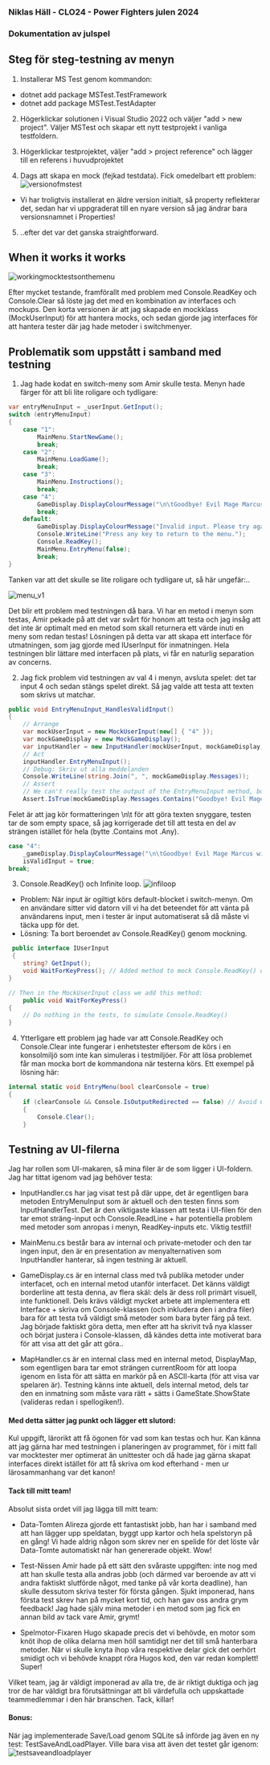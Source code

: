 ### Niklas Häll - CLO24 - Power Fighters julen 2024
### Dokumentation av julspel

## Steg för steg-testning av menyn

1. Installerar MS Test genom kommandon:
- dotnet add package MSTest.TestFramework
- dotnet add package MSTest.TestAdapter

2. Högerklickar solutionen i Visual Studio 2022 och väljer "add > new project". Väljer MSTest och skapar ett nytt testprojekt i vanliga testfoldern.

3. Högerklickar testprojektet, väljer "add > project reference" och lägger till en referens i huvudprojektet

4. Dags att skapa en mock (fejkad testdata). Fick omedelbart ett problem:
![versionofmstest](image.png)
- Vi har troligtvis installerat en äldre version initialt, så property reflekterar det, sedan har vi uppgraderat till en nyare version så jag ändrar bara versionsnamnet i Properties!

5. ..efter det var det ganska straightforward.

## When it works it works

![workingmocktestsonthemenu](image-3.png)

Efter mycket testande, framförallt med problem med Console.ReadKey och Console.Clear så löste jag det med en kombination av interfaces och mockups.  Den korta versionen är att jag skapade en mockklass (MockUserInput) för att hantera mocks, och sedan gjorde jag interfaces för att hantera tester där jag hade metoder i switchmenyer.

## Problematik som uppstått i samband med testning

1. Jag hade kodat en switch-meny som Amir skulle testa. Menyn hade färger för att bli lite roligare och tydligare:
```cs
var entryMenuInput = _userInput.GetInput();
switch (entryMenuInput)
{
    case "1":
        MainMenu.StartNewGame();
        break;
    case "2":
        MainMenu.LoadGame();
        break;
    case "3":
        MainMenu.Instructions();
        break;
    case "4":
        GameDisplay.DisplayColourMessage("\n\tGoodbye! Evil Mage Marcus will come and haunt you forever!", ConsoleColor.Red);
        break;
    default:
        GameDisplay.DisplayColourMessage("Invalid input. Please try again.", ConsoleColor.Red);
        Console.WriteLine("Press any key to return to the menu.");
        Console.ReadKey();
        MainMenu.EntryMenu(false);
        break;
}
```
Tanken var att det skulle se lite roligare och tydligare ut, så här ungefär:..

![menu_v1](image-1.png)

Det blir ett problem med testningen då bara. Vi har en metod i menyn som testas, Amir pekade på att det var svårt för honom att testa och jag insåg att det inte är optimalt med en metod som skall returnera ett värde inuti en meny som redan testas! Lösningen på detta var att skapa ett interface för utmatningen, som jag gjorde med IUserInput för inmatningen. Hela testningen blir lättare med interfacen på plats, vi får en naturlig separation av concerns.

2. Jag fick problem vid testningen av val 4 i menyn, avsluta spelet: det tar input 4 och sedan stängs spelet direkt. Så jag valde att testa att texten som skrivs ut matchar.
```cs
public void EntryMenuInput_HandlesValidInput()
{
    // Arrange
    var mockUserInput = new MockUserInput(new[] { "4" });
    var mockGameDisplay = new MockGameDisplay();
    var inputHandler = new InputHandler(mockUserInput, mockGameDisplay);
    // Act
    inputHandler.EntryMenuInput();
    // Debug: Skriv ut alla meddelanden
    Console.WriteLine(string.Join(", ", mockGameDisplay.Messages));
    // Assert
    // We can't really test the output of the EntryMenuInput method, but we can test that it doesn't throw an exception
    Assert.IsTrue(mockGameDisplay.Messages.Contains("Goodbye! Evil Mage Marcus will come and haunt you forever!"));
```
Felet är att jag kör formatteringen \n\t för att göra texten snyggare, testen tar de som empty space, så jag korrigerade det till att testa en del av strängen istället för hela (bytte .Contains mot .Any).
```cs
case "4":
    _gameDisplay.DisplayColourMessage("\n\tGoodbye! Evil Mage Marcus will come and haunt you forever!", ConsoleColor.Red);
    isValidInput = true;
break;
```

3. Console.ReadKey() och Infinite loop.
![infiloop](image-2.png)
- Problem: När input är ogiltigt körs default-blocket i switch-menyn. Om en användare sitter vid datorn vill vi ha det beteendet för att vänta på användarens input, men i tester är input automatiserat så då måste vi täcka upp för det.
- Lösning: Ta bort beroendet av Console.ReadKey() genom mockning.
```cs
 public interface IUserInput
 {
    string? GetInput();
    void WaitForKeyPress(); // Added method to mock Console.ReadKey() during testing
}

// Then in the MockUserInput class we add this method:
    public void WaitForKeyPress()
{
    // Do nothing in the tests, to simulate Console.ReadKey()
}
```

4. Ytterligare ett problem jag hade var att Console.ReadKey och Console.Clear inte fungerar i enhetstester eftersom de körs i en konsolmiljö som inte kan simuleras i testmiljöer. För att lösa problemet får man mocka bort de kommandona när testerna körs. Ett exempel på lösning här:
```cs
internal static void EntryMenu(bool clearConsole = true)
{
    if (clearConsole && Console.IsOutputRedirected == false) // Avoid Console.Clear() in tests
    {
        Console.Clear();
    }
```

## Testning av UI-filerna

Jag har rollen som UI-makaren, så mina filer är de som ligger i UI-foldern. Jag har tittat igenom vad jag behöver testa:  

- InputHandler.cs har jag visat test på där uppe, det är egentligen bara metoden EntryMenuInput som är aktuell och den testen finns som InputHandlerTest. Det är den viktigaste klassen att testa i UI-filen för den tar emot sträng-input och Console.ReadLine + har potentiella problem med metoder som anropas i menyn, ReadKey-inputs etc. Viktig testfil! 
  
- MainMenu.cs består bara av internal och private-metoder och den tar ingen input, den är en presentation av menyalternativen som InputHandler hanterar, så ingen testning är aktuell.  
  
- GameDisplay.cs är en internal class med två publika metoder under interfacet, och en internal metod utanför interfacet. Det känns väldigt borderline att testa denna, av flera skäl: dels är dess roll primärt visuell, inte funktionell. Dels krävs väldigt mycket arbete att implementera ett Interface + skriva om Console-klassen (och inkludera den i andra filer) bara för att testa två väldigt små metoder som bara byter färg på text. Jag började faktiskt göra detta, men efter att ha skrivit två nya klasser och börjat justera i Console-klassen, då kändes detta inte motiverat bara för att visa att det går att göra..
  
- MapHandler.cs är en internal class med en internal metod, DisplayMap, som egentligen bara tar emot strängen currentRoom för att loopa igenom en lista för att sätta en markör på en ASCII-karta (för att visa var spelaren är). Testning känns inte aktuell, dels internal metod, dels tar den en inmatning som måste vara rätt + sätts i GameState.ShowState (valideras redan i spellogiken!).

#### Med detta sätter jag punkt och lägger ett slutord:

Kul uppgift, lärorikt att få ögonen för vad som kan testas och hur. Kan känna att jag gärna har med testningen i planeringen av programmet, för i mitt fall var mocktester mer optimerat än unittester och då hade jag gärna skapat interfaces direkt istället för att få skriva om kod efterhand - men ur lärosammanhang var det kanon!

#### Tack till mitt team!

Absolut sista ordet vill jag lägga till mitt team:

- Data-Tomten Alireza gjorde ett fantastiskt jobb, han har i samband med att han lägger upp speldatan, byggt upp kartor och hela spelstoryn på en gång! Vi hade aldrig någon som skrev ner en spelide för det löste vår Data-Tomte automatiskt när han genererade objekt. Wow!

- Test-Nissen Amir hade på ett sätt den svåraste uppgiften: inte nog med att han skulle testa alla andras jobb (och därmed var beroende av att vi andra faktiskt slutförde något, med tanke på vår korta deadline), han skulle dessutom skriva tester för första gången. Sjukt imponerad, hans första test skrev han på mycket kort tid, och han gav oss andra grym feedback! Jag hade själv mina metoder i en metod som jag fick en annan bild av tack vare Amir, grymt!

- Spelmotor-Fixaren Hugo skapade precis det vi behövde, en motor som knöt ihop de olika delarna men höll samtidigt ner det till små hanterbara metoder. När vi skulle knyta ihop våra respektive delar gick det oerhört smidigt och vi behövde knappt röra Hugos kod, den var redan komplett! Super!  
  
Vilket team, jag är väldigt imponerad av alla tre, de är riktigt duktiga och jag tror de har väldigt bra förutsättningar att bli värdefulla och uppskattade teammedlemmar i den här branschen. Tack, killar!

#### Bonus:

När jag implementerade Save/Load genom SQLite så införde jag även en ny test: TestSaveAndLoadPlayer. Ville bara visa att även det testet går igenom:  
![testsaveandloadplayer](image-5.png)